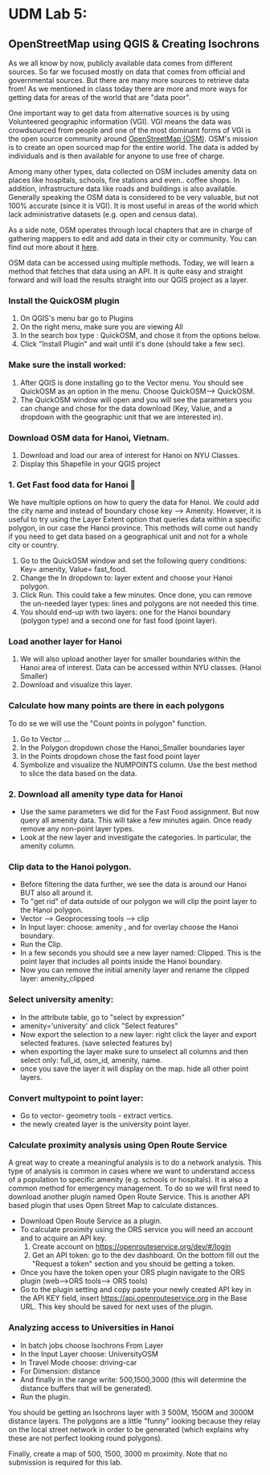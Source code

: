 # UDM Lab 5:

## OpenStreetMap using QGIS & Creating Isochrons

As we all know by now, publicly available data comes from different sources. So far we focused mostly on data that comes from official and governmental sources. But there are many more sources to retrieve data from! As we mentioned in class today there are more and more ways for getting data for areas of the world that are "data poor".

One important way to get data from alternative sources is by using Volunteered geographic information (VGI). VGI means the data was crowdsourced from people and one of the most dominant forms of VGI is the open source community around [OpenStreetMap (OSM)](https://www.openstreetmap.org/#map=14/-42.4782/-73.7652&layers=D). OSM's mission is to create an open sourced map for the entire world. The data is added by individuals and is then available for anyone to use free of charge.

Among many other types, data collected on OSM includes amenity data on places like hospitals, schools, fire stations and even.. coffee shops. In addition, infrastructure data like roads and buildings is also available. Generally speaking the OSM data is considered to be very valuable, but not 100% accurate (since it is VGI). It is most useful in areas of the world which lack administrative datasets (e.g. open and census data).

As a side note, OSM operates through local chapters that are in charge of gathering mappers to edit and add data in their city or community. You can find out more about it [here](https://wiki.openstreetmap.org/wiki/Foundation/Local_Chapters).

OSM data can be accessed using multiple methods. Today, we will learn a method that fetches that data using an API. It is quite easy and straight forward and will load the results straight into our QGIS project as a layer.

### Install the QuickOSM plugin

 1. On QGIS's menu bar go to Plugins
 2. On the right menu, make sure you are viewing All
 3. In the search box type : QuickOSM, and chose it from the options below.
 4. Click "Install Plugin" and wait until it's done (should take a few sec).

### Make sure the install worked:

  1. After QGIS is done installing go to the Vector menu. You should see QuickOSM as an option in the menu. Choose QuickOSM--> QuickOSM.
  2. The QuickOSM window will open and you will see the parameters you can change and chose for the data download (Key, Value, and a dropdown with the geographic unit that we are interested in).

### Download OSM data for Hanoi, Vietnam.
  1. Download and load our area of interest for Hanoi on NYU Classes.
  2. Display this Shapefile in your QGIS project

### 1. Get Fast food data for Hanoi 🍔
We have multiple options on how to query the data for Hanoi. We could add the city name and instead of boundary chose key --> Amenity. However, it is useful to try using the Layer Extent option that queries data within a specific polygon, in our case the Hanoi province. This methods will come out handy if you need to get data based on a geographical unit and not for a whole city or country.
1. Go to the QuickOSM window and set the following query conditions: Key= amenity, Value= fast_food.
2. Change the In dropdown to: layer extent and choose your Hanoi polygon.
3. Click Run. This could take a few minutes. Once done, you can remove the un-needed layer types: lines and polygons are not needed this time.
4. You should end-up with two layers: one for the Hanoi boundary (polygon type) and a second one for fast food (point layer).

### Load another layer for Hanoi
1. We will also upload another layer for smaller boundaries within the Hanoi area of interest. Data can be accessed within NYU classes. (Hanoi Smaller)
2. Download and visualize this layer.

### Calculate how many points are there in each polygons
To do se we will use the "Count points in polygon" function.
1. Go to Vector ...
2. In the Polygon dropdown chose the Hanoi_Smaller boundaries layer
3. In the Points dropdown chose the fast food point layer
5. Symbolize and visualize the NUMPOINTS column. Use the best method to slice the data based on the data.

### 2. Download all amenity type data for Hanoi
- Use the same parameters we did for the Fast Food assignment. But now query all amenity data. This will take a few minutes again. Once ready remove any non-point layer types.
- Look at the new layer and investigate the categories. In particular, the amenity column.

### Clip data to the Hanoi polygon.
- Before filtering the data further, we see the data is around our Hanoi BUT also all around it.
- To "get rid" of data outside of our polygon we will clip the point layer to the Hanoi polygon.
- Vector --> Geoprocessing tools --> clip
- In Input layer: choose: amenity , and for overlay choose the Hanoi boundary.
- Run the Clip.
- In a few seconds you should see a new layer named: Clipped. This is the point layer that includes all points inside the Hanoi boundary.
- Now you can remove the initial amenity layer and rename the clipped layer: amenity_clipped

### Select university amenity:
- In the attribute table, go to "select by expression"
- amenity='university' and click "Select features"
- Now export the selection to a new layer: right click the layer and export selected features.  (save selected features by)
- when exporting the layer make sure to unselect all columns and then select only: full_id, osm_id, amenity, name.
- once you save the layer it will display on the map. hide all other point layers.

### Convert multypoint to point layer:
- Go to vector- geometry tools - extract vertics.
- the newly created layer is the university point layer.

### Calculate proximity analysis using Open Route Service
A great way to create a meaningful analysis is to do a network analysis. This type of analysis is common in cases where we want to understand access of a population to specific amenity (e.g. schools or hospitals). It is also a common method for emergency management. To do so we will first need to download another plugin named Open Route Service. This is another API based plugin that uses Open Street Map to calculate distances.

- Download Open Route Service as a plugin.
- To calculate proximity using the ORS service you will need an account and to acquire an API key.
  1. Create account on https://openrouteservice.org/dev/#/login
  2. Get an API token: go to the dev dashboard. On the bottom fill out the "Request a token" section and you should be getting a token.
- Once you have the token open your ORS plugin navigate to the ORS plugin (web-->ORS tools--> ORS tools)
- Go to the plugin setting and copy paste your newly created API key in the API KEY field, insert https://api.openrouteservice.org in the Base URL. This key should be saved for next uses of the plugin.

### Analyzing access to Universities in Hanoi
- In batch jobs choose Isochrons From Layer
- In the Input Layer choose: UniversityOSM
- In Travel Mode choose: driving-car
- For Dimension: distance
- And finally in the range write: 500,1500,3000 (this will determine the distance buffers that will be generated).
- Run the plugin.

You should be getting an Isochrons layer with 3 500M, 1500M and 3000M distance layers. The polygons are a little "funny" looking because they relay on the local street network in order to be generated (which explains why these are not perfect looking round polygons).  


Finally, create a map of 500, 1500, 3000 m proximity. Note that no submission is required for this lab.  
